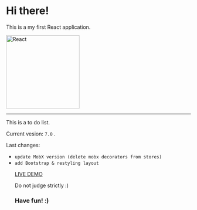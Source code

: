 <h1>Hi there!</h1>
<p>This is a my first React application.</p>
<img width="200" src="https://upload.wikimedia.org/wikipedia/commons/thumb/a/a7/React-icon.svg/1280px-React-icon.svg.png" alt="React">

---

<p>This is a to do list.</p>
<p>Current vesion: <code>7.0</code> .</p>
<p>Last changes:</p>
<ul>
  <li>
    <code>update MobX version (delete mobx decorators from stores)</code>
  </li>
  <li>
    <code>add Bootstrap & restyling layout</code>
  </li>

<p><a href="http://w99762ln.beget.tech/react_todo/" target="_blank">LIVE DEMO</a></p>
<p>Do not judge strictly :)</p>
<h3>Have fun! :)</h3>